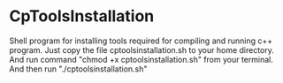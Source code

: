 # CpToolsInstallation
Shell program for installing tools required for compiling and running c++ program.
Just copy the file cptoolsinstallation.sh to your home directory. 
And run command "chmod +x cptoolsinstallation.sh" from your terminal.
And then run "./cptoolsinstallation.sh"
